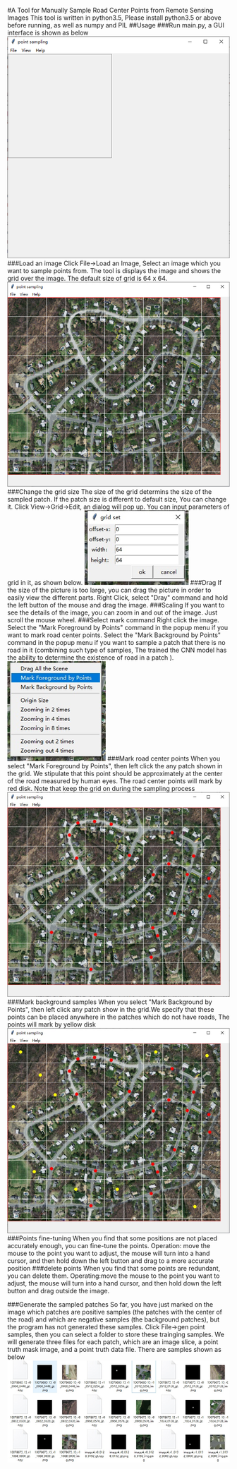 #A Tool for Manually Sample Road Center Points from Remote Sensing Images
This tool is written in python3.5, Please install python3.5 or above before running, as well as numpy and PIL
##Usage
###Run main.py, a GUI interface is shown as below
![Main interface](images/main.jpg)
###Load an image
Click File->Load an Image, Select an image which you want to sample points from. The tool is displays the image and shows the grid over the image. The default size of grid is 64 x 64. 
![Load image](images/load.jpg)
###Change the grid size
The size of the grid determins the size of the sampled patch. If the patch size is different to default size, You can change it. Click View->Grid->Edit, an dialog will pop up. You can input parameters of grid in it, as shown below. 
![Chang grid](images/gridsetting.jpg)
###Drag
If the size of the picture is too large, you can drag the picture in order to easily view the different parts. Right Click, select "Dray" command and hold the left button of the mouse and drag the image.
###Scaling
If you want to see the details of the image, you can zoom in and out of the image. Just scroll the mouse wheel.
###Select mark command
Right click the image. Select the "Mark Foreground by Points" command in the popup menu if you want to mark road center points. Select the "Mark Background by Points" command in the popup menu if you want to sample a patch that there is no road in it (combining such type of samples, The trained the CNN model has the ability to determine the existence of road in a patch ).
![popup menu](images/popmenu.jpg)
###Mark road center points
When you select "Mark Foreground by Points", then left click the any patch shown in the grid. We stipulate that this point should be approximately at the center of the road measured by human eyes. The road center points will mark by red disk. Note that keep the grid on during the sampling process
![mark road center](images/roadcenter.jpg)
###Mark background samples
When you select "Mark Background by Points", then left click any patch show in the grid.We specify that these points can be placed anywhere in the patches which do not have roads, The points will mark by yellow disk
![mark background](images/background.jpg)
###Points fine-tuning
When you find that some positions are not placed accurately enough, you can fine-tune the points. Operation: move the mouse to the point you want to adjust, the mouse will turn into a hand cursor, and then hold down the left button and drag to a more accurate position
###delete points
When you find that some points are redundant, you can delete them. Operating:move the mouse to the point you want to adjust, the mouse will turn into a hand cursor, and then hold down the left button and drag outside the image.

###Generate the sampled patches
So far, you have just marked on the image which patches are positive samples (the patches with the center of the road) and which are negative samples (the background patches), but the program has not generated these samples. Click File->gen point samples, then you can select a folder to store these trainging samples. We will generate three files for each patch, which are an image slice, a point truth mask image, and a point truth data file. There are samples shown as below
![samples](images/samples.jpg)


